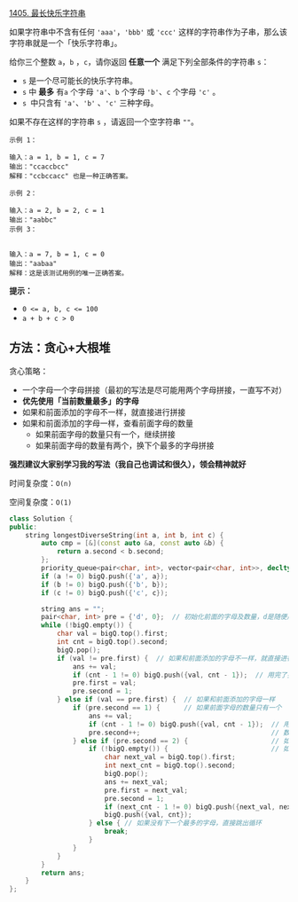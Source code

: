 [1405. 最长快乐字符串](https://leetcode-cn.com/problems/longest-happy-string/)

如果字符串中不含有任何 `'aaa'`，`'bbb'` 或 `'ccc'` 这样的字符串作为子串，那么该字符串就是一个「快乐字符串」。

给你三个整数 `a`，`b` ，`c`，请你返回 **任意一个** 满足下列全部条件的字符串 `s`：

- `s` 是一个尽可能长的快乐字符串。
- `s` 中 **最多** 有`a` 个字母 `'a'`、`b` 个字母 `'b'`、`c` 个字母 `'c'` 。
- `s `中只含有 `'a'`、`'b'` 、`'c'` 三种字母。

如果不存在这样的字符串 `s` ，请返回一个空字符串 `""`。

```
示例 1：

输入：a = 1, b = 1, c = 7
输出："ccaccbcc"
解释："ccbccacc" 也是一种正确答案。

示例 2：

输入：a = 2, b = 2, c = 1
输出："aabbc"
示例 3：


输入：a = 7, b = 1, c = 0
输出："aabaa"
解释：这是该测试用例的唯一正确答案。
```

**提示：**

- `0 <= a, b, c <= 100`
- `a + b + c > 0`



## 方法：贪心+大根堆

贪心策略：

- 一个字母一个字母拼接（最初的写法是尽可能用两个字母拼接，一直写不对）
- **优先使用「当前数量最多」的字母**
- 如果和前面添加的字母不一样，就直接进行拼接
- 如果和前面添加的字母一样，查看前面字母的数量
  - 如果前面字母的数量只有一个，继续拼接
  - 如果前面字母的数量有两个，换下个最多的字母拼接

**强烈建议大家别学习我的写法（我自己也调试和很久），领会精神就好**

时间复杂度：`O(n)`

空间复杂度：`O(1)`

```c++
class Solution {
public:
    string longestDiverseString(int a, int b, int c) {
        auto cmp = [&](const auto &a, const auto &b) {
            return a.second < b.second;
        };
        priority_queue<pair<char, int>, vector<pair<char, int>>, decltype(cmp)> bigQ(cmp);
        if (a != 0) bigQ.push({'a', a});
        if (b != 0) bigQ.push({'b', b});
        if (c != 0) bigQ.push({'c', c});

        string ans = "";
        pair<char, int> pre = {'d', 0};  // 初始化前面的字母及数量，d是随便用的
        while (!bigQ.empty()) {
            char val = bigQ.top().first;
            int cnt = bigQ.top().second;
            bigQ.pop();
            if (val != pre.first) {  // 如果和前面添加的字母不一样，就直接进行拼接
                ans += val;
                if (cnt - 1 != 0) bigQ.push({val, cnt - 1});  // 用完了要还回去，如果数量为0，就不用还了
                pre.first = val;
                pre.second = 1;
            } else if (val == pre.first) {  // 如果和前面添加的字母一样
                if (pre.second == 1) {      // 如果前面字母的数量只有一个
                    ans += val;
                    if (cnt - 1 != 0) bigQ.push({val, cnt - 1});  // 用完了要还回去
                    pre.second++;                                 // 数量要累加一个
                } else if (pre.second == 2) {                     // 如果前面字母的数量有两个
                    if (!bigQ.empty()) {                          // 如果还有下一个最多的字母，换下个最多的字母拼接
                        char next_val = bigQ.top().first;
                        int next_cnt = bigQ.top().second;
                        bigQ.pop();
                        ans += next_val;
                        pre.first = next_val;
                        pre.second = 1;
                        if (next_cnt - 1 != 0) bigQ.push({next_val, next_cnt - 1});  // 用完了还回去下个最多的
                        bigQ.push({val, cnt});                                       // 还回去该开始最多的
                    } else { // 如果没有下一个最多的字母，直接跳出循环
                        break;
                    }
                }
            }
        }
        return ans;
    }
};
```

